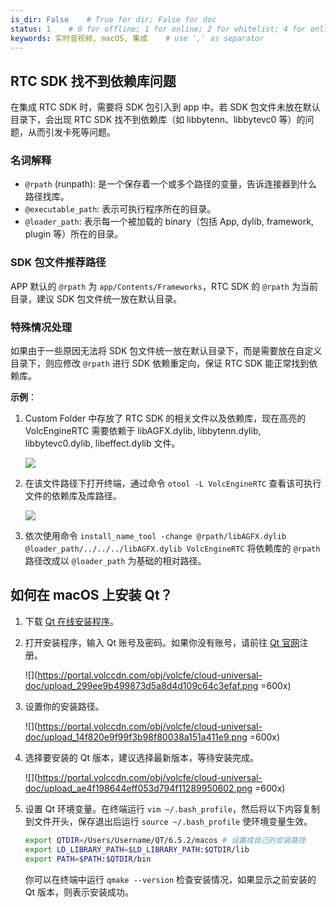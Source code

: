 ```yaml
---
is_dir: False    # True for dir; False for doc
status: 1    # 0 for offline; 1 for online; 2 for whitelist; 4 for online but hidden in TOC
keywords: 实时音视频, macOS, 集成    # use ',' as separator
---
```


## RTC SDK 找不到依赖库问题

在集成 RTC SDK 时，需要将 SDK 包引入到 app 中。若 SDK 包文件未放在默认目录下，会出现 RTC SDK 找不到依赖库（如 libbytenn、libbytevc0 等）的问题，从而引发卡死等问题。

### 名词解释

- `@rpath` (runpath): 是一个保存着一个或多个路径的变量，告诉连接器到什么路径找库。
- `@executable_path`: 表示可执行程序所在的目录。
- `@loader_path`: 表示每一个被加载的 binary（包括 App, dylib, framework, plugin 等）所在的目录。


### SDK 包文件推荐路径

APP 默认的 `@rpath` 为 `app/Contents/Frameworks`，RTC SDK 的 `@rpath` 为当前目录，建议 SDK 包文件统一放在默认目录。

### 特殊情况处理

如果由于一些原因无法将 SDK 包文件统一放在默认目录下，而是需要放在自定义目录下，则应修改 `@rpath` 进行 SDK 依赖重定向，保证 RTC SDK 能正常找到依赖库。

**示例**：

1. Custom Folder 中存放了 RTC SDK 的相关文件以及依赖库，现在高亮的 VolcEngineRTC 需要依赖于 libAGFX.dylib, libbytenn.dylib, libbytevc0.dylib, libeffect.dylib 文件。

    ![](https://portal.volccdn.com/obj/volcfe/cloud-universal-doc/upload_6366af79e2fc59b146eaa9009ce9d239.png)

2. 在该文件路径下打开终端，通过命令 `otool -L VolcEngineRTC` 查看该可执行文件的依赖库及库路径。

    ![](https://portal.volccdn.com/obj/volcfe/cloud-universal-doc/upload_c004b59d8df1e5a43b72e2b67d714068.png)

3. 依次使用命令 `install_name_tool -change @rpath/libAGFX.dylib @loader_path/../../../libAGFX.dylib VolcEngineRTC` 将依赖库的 `@rpath` 路径改成以 `@loader_path` 为基础的相对路径。

## 如何在 macOS 上安装 Qt？

1. 下载 [Qt 在线安装程序](https://download.qt.io/archive/online\_installers/4.6/)。
	
2. 打开安装程序，输入 Qt 账号及密码。如果你没有账号，请前往 [Qt 官网](https://login.qt.io/login)注册。
	
	![](https://portal.volccdn.com/obj/volcfe/cloud-universal-doc/upload_299ee9b499873d5a8d4d109c64c3efaf.png =600x)
	
3. 设置你的安装路径。
	
	![](https://portal.volccdn.com/obj/volcfe/cloud-universal-doc/upload_14f820e9f99f3b98f80038a151a411e9.png =600x)
	
4. 选择要安装的 Qt 版本，建议选择最新版本，等待安装完成。
	
	![](https://portal.volccdn.com/obj/volcfe/cloud-universal-doc/upload_ae4f198644eff053d794f11289950602.png =600x)
	
5. 设置 Qt 环境变量。在终端运行 `vim ~/.bash_profile`，然后将以下内容复制到文件开头，保存退出后运行 `source ~/.bash_profile` 使环境变量生效。
	
	```bash
	export QTDIR=/Users/Username/QT/6.5.2/macos # 设置成自己的安装路径
	export LD_LIBRARY_PATH=$LD_LIBRARY_PATH:$QTDIR/lib
	export PATH=$PATH:$QTDIR/bin
	```
	

	你可以在终端中运行 `qmake --version` 检查安装情况，如果显示之前安装的 Qt 版本，则表示安装成功。
